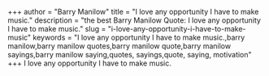 +++
author = "Barry Manilow"
title = "I love any opportunity I have to make music."
description = "the best Barry Manilow Quote: I love any opportunity I have to make music."
slug = "i-love-any-opportunity-i-have-to-make-music"
keywords = "I love any opportunity I have to make music.,barry manilow,barry manilow quotes,barry manilow quote,barry manilow sayings,barry manilow saying,quotes, sayings,quote, saying, motivation"
+++
I love any opportunity I have to make music.
